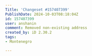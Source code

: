 ```yaml
---
Title: 'Changeset #157407399'
PublishDate: 2024-10-03T08:18:04Z
id: 157407399
user: anshanin
comment: Removed non-existing address
created_by: iD 2.30.2
tags:
- Montenegro

---
```

